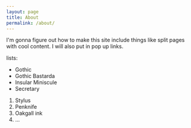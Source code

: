 ```yaml
---
layout: page
title: About
permalink: /about/
---
```


I'm gonna figure out how to make this site include things like split pages with cool content. I will also put in pop up links. 

lists:

- Gothic
- Gothic Bastarda
- Insular Miniscule
- Secretary

1. Stylus
2. Penknife
3. Oakgall ink
4. ...

